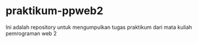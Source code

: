 # praktikum-ppweb2
Ini adalah repository untuk mengumpulkan tugas praktikum dari mata kuliah pemrograman web 2
